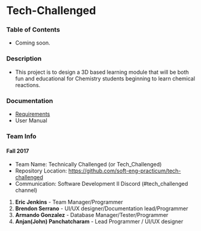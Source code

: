 # Tech-Challenged

### Table of Contents
* Coming soon.

### Description
* This project is to design a 3D based learning module that will be both fun and educational for Chemistry students beginning to learn chemical reactions. 

### Documentation
* [Requirements](https://github.com/soft-eng-practicum/tech-challenged/tree/master/Documentation/Requirements.docx) 
* User Manual

### Team Info
#### Fall 2017
* Team Name: Technically Challenged (or Tech_Challenged)
* Repository Location: https://github.com/soft-eng-practicum/tech-challenged
* Communication: Software Development II Discord (#tech_challenged channel)
1. **Eric Jenkins** - Team Manager/Programmer	
2. **Brendon Serrano** - UI/UX designer/Documentation lead/Programmer
3. **Armando Gonzalez** - Database Manager/Tester/Programmer
4. **Anjan(John) Panchatcharam** - Lead Programmer / UI/UX designer
